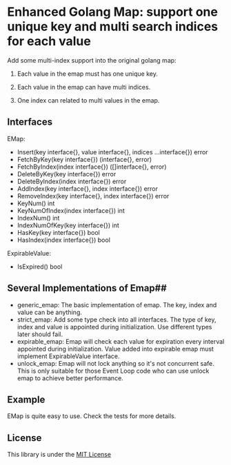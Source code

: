 # Enhanced Golang Map: support one unique key and multi search indices for each value #
Add some multi-index support into the original golang map:

1. Each value in the emap must has one unique key.

2. Each value in the emap can have multi indices.

3. One index can related to multi values in the emap.

## Interfaces ##
EMap:
- Insert(key interface{}, value interface{}, indices ...interface{}) error
- FetchByKey(key interface{}) (interface{}, error)
- FetchByIndex(index interface{}) ([]interface{}, error)
- DeleteByKey(key interface{}) error
- DeleteByIndex(index interface{}) error
- AddIndex(key interface{}, index interface{}) error
- RemoveIndex(key interface{}, index interface{}) error
- KeyNum() int
- KeyNumOfIndex(index interface{}) int
- IndexNum() int
- IndexNumOfKey(key interface{}) int
- HasKey(key interface{}) bool
- HasIndex(index interface{}) bool

ExpirableValue:
- IsExpired() bool

## Several Implementations of Emap##
- generic_emap: The basic implementation of emap. The key, index and value can be anything.
- strict_emap: Add some type check into all interfaces. The type of key, index and value is appointed during initialization. Use different types  later should fail.
- expirable_emap: Emap will check each value for expiration every interval appointed during initialization. Value added into expirable emap must implement ExpirableValue interface.
- unlock_emap: Emap will not lock anything so it's not concurrent safe. This is only suitable for those Event Loop code who can use unlock emap to achieve better performance.

## Example ##
EMap is quite easy to use. Check the tests for more details.

## License ##
This library is under the [MIT License](http://opensource.org/licenses/MIT)
